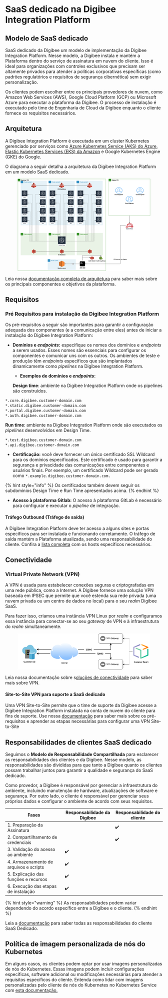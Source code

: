 # SaaS dedicado na Digibee Integration Platform

## Modelo de SaaS dedicado

SaaS dedicado da Digibee um modelo de implementação da Digibee Integration Platform. Nesse modelo, a Digibee instala e mantém a Plataforma dentro do serviço de assinatura em nuvem do cliente. Isso é ideal para organizações com controles exclusivos que precisam ser altamente privados para atender a políticas corporativas específicas (como padrões regulatórios e requisitos de segurança cibernética) sem exigir personalização.

Os clientes podem escolher entre os principais provedores de nuvem, como Amazon Web Services (AWS), Google Cloud Platform (GCP) ou Microsoft Azure para executar a plataforma da Digibee. O processo de instalação é executado pelo time de Engenharia de Cloud da Digibee enquanto o cliente fornece os requisitos necessários.

## Arquitetura

A Digibee Integration Platform é executada em um cluster Kubernetes gerenciado por serviços como [Azure Kubernetes Service (AKS) do Azure](https://docs.digibee.com/documentation/v/pt-br/plataforma/instalacao-do-digibee-dedicated-saas-no-azure), [Elastic Kubernetes Services (EKS) da Amazon](https://docs.digibee.com/documentation/v/pt-br/plataforma/saas-dedicado-na-digibee-integration-platform/digibee-dedicated-saas-installation-on-aws) e Google Kubernetes Engine (GKE) do Google.

O diagrama a seguir detalha a arquitetura da Digibee Integration Platform em um modelo SaaS dedicado.

<figure><img src="../../.gitbook/assets/Untitled (2).png" alt=""><figcaption></figcaption></figure>

Leia nossa [documentação completa de arquitetura](https://docs.digibee.com/documentation/v/pt-br/plataforma/saas-dedicado-na-digibee-integration-platform/arquitetura-da-digibee-integration-platform-no-modelo-saas-dedicado) para saber mais sobre os principais componentes e objetivos da plataforma.

## Requisitos

### Pré Requisitos para instalação da Digibee Integration Platform

Os pré-requisitos a seguir são importantes para garantir a configuração adequada dos componentes (e a comunicação entre eles) antes de iniciar a instalação do Digibee Integration Platform:

*   **Domínios e **_**endpoints**_**:** especifique os nomes dos domínios e _endpoints_ a serem usados. Esses nomes são essenciais para configurar os componentes e comunicar uns com os outros. Os ambientes de teste e produção têm _endpoints_ específicos que são implantados dinamicamente como _pipelines_ na Digibee Integration Platform.

    * **Exemplos de domínios e **_**endpoints**_**:**

    **Design time**: ambiente na Digibee Integration Platform onde os pipelines são construídos.

```
*.core.digibee.customer-domain.com
*.static.digibee.customer-domain.com
*.portal.digibee.customer-domain.com
*.auth.digibee.customer-domain.com
```

**Run time**: ambiente na Digibee Integration Platform onde são executados os _pipelines_ desenvolvidos em Design Time.

```
*.test.digibee.customer-domain.com
*.api.digibee.customer-domain.com
```

* **Certificação:** você deve fornecer um único certificado SSL Wildcard para os domínios especificados. Este certificado é usado para garantir a segurança e privacidade das comunicações entre componentes e usuários finais. Por exemplo, um certificado Wildcard pode ser gerado como `*.example.digibee.customer-domain.com.`

{% hint style="info" %}
Os certificados também devem seguir os subdomínios Design Time e Run Time apresentados acima.
{% endhint %}

* **Acesso à plataforma Gitlab:** O acesso à plataforma GitLab é necessário para configurar e executar o _pipeline_ de integração.

#### Tráfego Outbound (Tráfego de saída)&#x20;

A Digibee Integration Platform deve ter acesso a alguns sites e portas específicos para ser instalada e funcionando corretamente. O tráfego de saída mantém a Plataforma atualizada, sendo uma responsabilidade do cliente. Confira a [lista completa](https://docs.digibee.com/documentation/v/pt-br/plataforma/saas-dedicado-na-digibee-integration-platform/requisitos-para-o-modelo-saas-dedicado-da-digibee) com os hosts específicos necessários.

## Conectividade

### Virtual Private Network (VPN)

A VPN é usada para estabelecer conexões seguras e criptografadas em uma rede pública, como a Internet. A Digibee fornece uma solução VPN baseada em IPSEC que permite que você estenda sua rede privada (uma nuvem privada ou um centro de dados no local) para o seu _realm_ Digibee SaaS.

Para fazer isso, criamos uma instância VPN Linux por _realm_ e configuramos essa instância para conectar-se ao seu _gateway_ de VPN e à infraestrutura do _realm_ simultaneamente.

<figure><img src="../../.gitbook/assets/Untitled Diagram.png" alt=""><figcaption></figcaption></figure>

Leia nossa documentação sobre s[oluções de conectividade](https://docs.digibee.com/documentation/v/pt-br/plataforma/solucoes-de-conectividade) para saber mais sobre VPN.&#x20;

#### Site-to-Site VPN para suporte a SaaS dedicado

Uma VPN Site-to-Site permite que o time de suporte da Digibee acesse a Digibee Integration Platform instalada na conta de nuvem do cliente para fins de suporte. Use nossa [documentação](https://docs.digibee.com/documentation/v/pt-br/plataforma/saas-dedicado-na-digibee-integration-platform/site-to-site-vpn-para-suporte-de-clientes-saas-dedicado) para saber mais sobre os pré-requisitos e aprender as etapas necessárias para configurar uma VPN Site-to-Site

## Responsabilidades de clientes SaaS dedicado

Seguimos o **Modelo de Responsabilidade Compartilhada** para esclarecer as responsabilidades dos clientes e da Digibee. Nesse modelo, as responsabilidades são divididas para que tanto a Digibee quanto os clientes possam trabalhar juntos para garantir a qualidade e segurança do SaaS dedicado.

Como provedor, a Digibee é responsável por gerenciar a infraestrutura do ambiente, incluindo manutenção de hardware, atualizações de software e segurança. Por outro lado, o cliente é responsável por gerenciar seus próprios dados e configurar o ambiente de acordo com seus requisitos.

| **Fases**                              | **Responsabilidade da Digibee** | **Responsabilidade do cliente** |
| -------------------------------------- | ------------------------------- | ------------------------------- |
| 1. Preparação da Assinatura            |                                 | ✔️                              |
| 2. Compartilhamento de credenciais     |                                 | ✔️                              |
| 3. Validação do acesso ao ambiente     | ✔️                              |                                 |
| 4. Armazenamento de arquivos e scripts | ✔️                              |                                 |
| 5. Explicação das funções e recursos   | ✔️                              |                                 |
| 6. Execução das etapas de instalação   | ✔️                              |                                 |

{% hint style="warning" %}
As responsabilidades podem variar dependendo do acordo específico entre a Digibee e o cliente.
{% endhint %}

Leia a [documentação](https://docs.digibee.com/documentation/v/pt-br/plataforma/saas-dedicado-na-digibee-integration-platform/responsabilidades-dos-cliente-saas-dedicado) para saber todas as responsabilidades do cliente SaaS Dedicado.&#x20;

## Política de imagem personalizada de nós do Kubernetes

Em alguns casos, os clientes podem optar por usar imagens personalizadas de nós do Kubernetes. Essas imagens podem incluir configurações específicas, software adicional ou modificações necessárias para atender a requisitos específicos do cliente. Entenda como lidar com imagens personalizadas pelo cliente de nós do Kubernetes no Kubernetes Service com [esta documentação.](https://docs.digibee.com/documentation/v/pt-br/plataforma/saas-dedicado-na-digibee-integration-platform/politica-de-imagens-dos-nodes-kubernetes-customizados)
